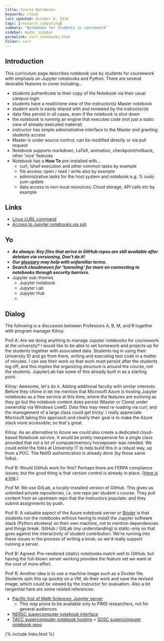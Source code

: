 ```yaml
---
title: Course Notebooks
keywords: cloud
last_updated: October 6, 2016
tags: [research_computing]
summary: "Notebooks for students in coursework"
sidebar: mydoc_sidebar
permalink: curr_notebooks.html
folder: curr
---
```


## Introduction


This curriculum page describes notebook use by students for coursework with emphasis on Jupyter 
notebooks and Python. There are several desirable features to cover including...


- students authenticate to their copy of the Notebook via their usual campus login
- students have a read/clone view of the instructor(s) Master notebook
- student work is easily shared with and reviewed by the instructor(s)
- data files persist in all cases, even if the notebook is shut down
- the notebook is running an engine that executes code (not just a static view of already-executed material)
- instructor has simple administrative interface to the Master and granting students access
- Master is under source control; can be modified directly or via pull request
- Notebook supports markdown, LaTeX, animation, checkpoint/rollback, other 'nice' features
- Notebook has a **How To** pre-installed with...
  - curl, !shell execution and other common tasks by example
  - file access: open / read / write also by example
  - administrative tasks for the host system and notebook e.g. % sudo yum update
  - data access to non-local resources: Cloud storage, API calls etc by example


## Links


- [Linux cURL command](http://www.computerhope.com/unix/curl.htm)
- [Access to Jupyter notebooks via ssh](https://coderwall.com/p/ohk6cg/remote-access-to-ipython-notebooks-via-ssh)


## Yo


- ***As always: Key files that arrive in GitHub repos are still available after deletion via versioning. Don't do it!***
- ***Our [glossary](cc_glossary.html) may help with unfamiliar terms.***
- ***Search cloudmaven for 'tunneling' for more on connecting to notebooks through security barriers.***
- Jupyter sub-themes
  - Jupyter notebook
  - Jupyter Lab
  - Jupyter Hub
  - 


## Dialog


The following is a discussion between Professors A, B, M, and R together with program manager Kilroy.


Prof A: Are we doing anything to manage Jupyter notebooks for coursework at the university? I would like to be able to set
homework and projects up for the students together with associated data. Students log in using their University ID and go
from there, writing and executing test code in a matter of minutes.  I can see their work so that work must persist after
the students log off; and this implies the organizing structure is around the course, not the students. JupyterLab has some
of this already built in as a starting point. 


Kilroy: Awesome, let's do it. Adding additional faculty with similar interests. Before they chime in let me mention that
Microsoft Azure is hosting Jupyter notebooks as a free service at this time; where the features are evolving as they go but the
notebook content does persist (Master or Clone) under ownership via Windows LiveID. Data files may need re-loading via
curl; and the management of a large class could get tricky. I really appreciate Microsoft taking this approach and clearly
their goal is to make the Azure stack more accessible; so that's great. 


Kilroy: As an alternative to Azure we could also create a dedicated cloud-based Notebook service. It would be pretty 
inexpensive for a single class provided that not a lot of compute/memory horsepower was needed. We could enlist the 
folks at University IT to help build this in a robust way, up from a POC. The NetID authentication is already done (by
those same folks). 


Prof B: Would GitHub work for this? Perhaps there are FERPA compliance issues; but the good thing is that version control
is already in place. ([Here is a link](https://github.com/blog/1995-github-jupyter-notebooks-3).)


Prof M: We use GitLab, a locally-installed version of GitHub. This gives us unlimited private repositories, i.e. one 
repo per student x course. They pull content from an upstream repo that the instructors populate; and they submit
assignments by push. 


Prof R: A valuable aspect of the Azure notebook server or [Binder](http://mybinder.org) is that students run the notebooks
without having to install the Jupyter software stack (Python etcetera) on their own machine, not to mention dependencies
and things break. GitHub / GitLab (my understanding) is static-only so that goes against the interactivity of student 
contribution. We're running into these issues in the process of writing a book; so we'd really support running a server.


Prof B: Agreed. Pre-rendered (static) notebooks match well to GitHub; but having the full-blown server working 
provides the feature set we want at the cost of more effort.  


Prof R: Another idea is to use a machine image such as a Docker file. Students spin this up quickly on a VM, do their 
work and save the revised image; which could be viewed by the instructor for evaluation.  Also a bit tangential here are
some related references:


- [Pacific Inst of Math Sciences: Jupyter server](https://www.computecanada.ca/featured/compute-canada-and-pims-launch-jupyter-service-for-researchers/)
  - This may prove to be available only to PIMS researchers, not for general audiences
- [NERSC supercomputer notebook interface](http://www.nersc.gov/news-publications/nersc-news/nersc-center-news/2016/jupyter-notebooks-will-open-up-new-possibilities-on-nerscs-cori-supercomputer)
- [TACC supercomputer notebook hosting](https://www.tacc.utexas.edu/-/why-use-jupyter-notebooks-in-designsafe)
= [SDSC supercomputer notebook repo](https://zonca.github.io/2015/09/ipython-jupyter-notebook-sdsc-comet.html)


{% include links.html %}
